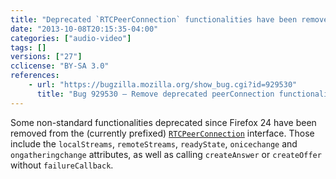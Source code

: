 ```yaml
---
title: "Deprecated `RTCPeerConnection` functionalities have been removed"
date: "2013-10-08T20:15:35-04:00"
categories: ["audio-video"]
tags: []
versions: ["27"]
cclicense: "BY-SA 3.0"
references:
    - url: "https://bugzilla.mozilla.org/show_bug.cgi?id=929530"
      title: "Bug 929530 – Remove deprecated peerConnection functionality which has produced web console warnings since 24."
---
```

Some non-standard functionalities deprecated since Firefox 24 have been removed from the (currently prefixed) [`RTCPeerConnection`](https://developer.mozilla.org/docs/Web/API/RTCPeerConnection) interface. Those include the `localStreams`, `remoteStreams`, `readyState`, `onicechange` and `ongatheringchange` attributes, as well as calling `createAnswer` or `createOffer` without `failureCallback`.
